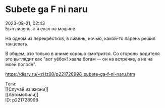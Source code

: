 Subete ga F ni naru
====================

   
 2023-08-21, 02:43   
  Был ливень, а я ехал на машине.   
   
 На одном из перекрёстков, в ливень, ночью, какой-то парень решил танцевать.   
   
 В общем, это только в аниме хорошо смотрится. Со стороны водителя это выглядит как "вот уёбок! хвала богам -- он на встречке, а не на моей полосе".   
    
 <https://diary.ru/~zHz00/p221728998_subete-ga-f-ni-naru.htm>   
   
 Теги:   
 [[Случай из жизни]]   
 [[Автомобили]]   
 ID: p221728998